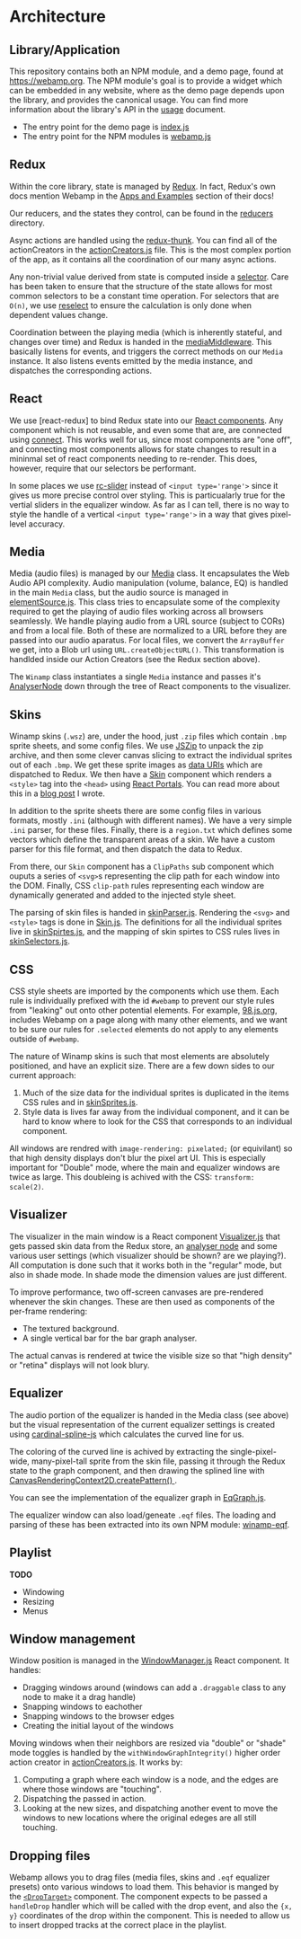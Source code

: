 # Architecture

## Library/Application

This repository contains both an NPM module, and a demo page, found at <https://webamp.org>. The NPM module's goal is to provide a widget which can be embedded in any website, where as the demo page depends upon the library, and provides the canonical usage. You can find more information about the library's API in the [usage](./usage.md) document.

* The entry point for the demo page is [index.js](../js/index.js)
* The entry point for the NPM modules is [webamp.js](../js/webamp.js)

## Redux

Within the core library, state is managed by [Redux]. In fact, Redux's own docs mention Webamp in the [Apps and Examples](https://redux.js.org/introduction/learning-resources#apps-and-examples) section of their docs!

Our reducers, and the states they control, can be found in the [reducers](../js/reducers/) directory.

Async actions are handled using the [redux-thunk]. You can find all of the actionCreators in the [actionCreators.js](../js/actionCreators.js) file. This is the most complex portion of the app, as it contains all the coordination of our many async actions.

Any non-trivial value derived from state is computed inside a [selector](../js/selectors.js). Care has been taken to ensure that the structure of the state allows for most common selectors to be a constant time operation. For selectors that are `O(n)`, we use [reselect] to ensure the calculation is only done when dependent values change.

Coordination between the playing media (which is inherently stateful, and changes over time) and Redux is handed in the [mediaMiddleware](../js/mediaMiddleware.js). This basically listens for events, and triggers the correct methods on our `Media` instance. It also listens events emitted by the media instance, and dispatches the corresponding actions.

## React

We use [react-redux] to bind Redux state into our [React components](../js/components/). Any component which is not reusable, and even some that are, are connected using [connect]. This works well for us, since most components are "one off", and connecting most components allows for state changes to result in a mininmal set of react components needing to re-render. This does, however, require that our selectors be performant.

In some places we use [rc-slider](https://github.com/react-component/slider) instead of `<input type='range'>` since it gives us more precise control over styling. This is particualarly true for the vertial sliders in the equalizer window. As far as I can tell, there is no way to style the handle of a vertical `<input type='range'>` in a way that gives pixel-level accuracy.

## Media

Media (audio files) is managed by our [Media](../js/media/index.js) class. It encapsulates the Web Audio API complexity. Audio manipulation (volume, balance, EQ) is handled in the main `Media` class, but the audio source is managed in [elementSource.js](../js/media/elementSource.js). This class tries to encapsulate some of the complexity required to get the playing of audio files working across all browsers seamlessly. We handle playing audio from a URL source (subject to CORs) and from a local file. Both of these are normalized to a URL before they are passed into our audio aparatus. For local files, we convert the `ArrayBuffer` we get, into a Blob url using `URL.createObjectURL()`. This transformation is handlded inside our Action Creators (see the Redux section above).

The `Winamp` class instantiates a single `Media` instance and passes it's [AnalyserNode](https://developer.mozilla.org/en-US/docs/Web/API/AnalyserNode) down through the tree of React components to the visualizer.

## Skins

Winamp skins (`.wsz`) are, under the hood, just `.zip` files which contain `.bmp` sprite sheets, and some config files. We use [JSZip] to unpack the zip archive, and then some clever canvas slicing to extract the individual sprites out of each `.bmp`. We get these sprite images as [data URIs] which are dispatched to Redux. We then have a [Skin](../js/components/Skin.js) component which renders a `<style>` tag into the `<head>` using [React Portals](https://reactjs.org/docs/portals.html). You can read more about this in a [blog post](https://jordaneldredge.com/blog/how-winamp2-js-loads-native-skins-in-your-browser/) I wrote.

In addition to the sprite sheets there are some config files in various formats, mostly `.ini` (although with different names). We have a very simple `.ini` parser, for these files. Finally, there is a `region.txt` which defines some vectors which define the transparent areas of a skin. We have a custom parser for this file format, and then dispatch the data to Redux.

From there, our `Skin` component has a `ClipPaths` sub component which ouputs a series of `<svg>`s representing the clip path for each window into the DOM. Finally, CSS `clip-path` rules representing each window are dynamically generated and added to the injected style sheet.

The parsing of skin files is handed in [skinParser.js](../js/skinParser.js). Rendering the `<svg>` and `<style>` tags is done in [Skin.js](../js/components/Skin.js). The definitions for all the individual sprites live in [skinSpirtes.js](../js/skinSprites.js), and the mapping of skin spirtes to CSS rules lives in [skinSelectors.js](../js/skinSelectors.js).

## CSS

CSS style sheets are imported by the components which use them. Each rule is individually prefixed with the id `#webamp` to prevent our style rules from "leaking" out onto other potential elements. For example, [98.js.org], includes Webamp on a page along with many other elements, and we want to be sure our rules for `.selected` elements do not apply to any elements outside of `#webamp`.

The nature of Winamp skins is such that most elements are absolutely positioned, and have an explicit size. There are a few down sides to our current approach:

1. Much of the size data for the individual sprites is duplicated in the items CSS rules and in [skinSprites.js](../js/skinSprites.js).
2. Style data is lives far away from the individual component, and it can be hard to know where to look for the CSS that corresponds to an individual component.

All windows are rendred with `image-rendering: pixelated;` (or equivilant) so that high density displays don't blur the pixel art UI. This is especially important for "Double" mode, where the main and equalizer windows are twice as large. This doubleing is achived with the CSS: `transform: scale(2)`.

## Visualizer

The visualizer in the main window is a React component [Visualizer.js](../js/components/MainWindow/Visualizer.js) that gets passed skin data from the Redux store, an [analyser node](https://developer.mozilla.org/en-US/docs/Web/API/AnalyserNode) and some various user settings (which visualizer should be shown? are we playing?). All computation is done such that it works both in the "regular" mode, but also in shade mode. In shade mode the dimension values are just different.

To improve performance, two off-screen canvases are pre-rendered whenever the skin changes. These are then used as components of the per-frame rendering:

* The textured background.
* A single vertical bar for the bar graph analyser.

The actual canvas is rendered at twice the visible size so that "high density" or "retina" displays will not look blury.

## Equalizer

The audio portion of the equalizer is handed in the Media class (see above) but the visual representation of the current equalizer settings is created using [cardinal-spline-js] which calculates the curved line for us.

The coloring of the curved line is achived by extracting the single-pixel-wide, many-pixel-tall sprite from the skin file, passing it through the Redux state to the graph component, and then drawing the splined line with [CanvasRenderingContext2D.createPattern()
](https://developer.mozilla.org/en-US/docs/Web/API/CanvasRenderingContext2D/createPattern).

You can see the implementation of the equalizer graph in [EqGraph.js](../js/components/EqualizerWindow/EqGraph.js).

The equalizer window can also load/geneate `.eqf` files. The loading and parsing of these has been extracted into its own NPM module: [winamp-eqf](https://www.npmjs.com/package/winamp-eqf).

## Playlist

**TODO**

* Windowing
* Resizing
* Menus

## Window management

Window position is managed in the [WindowManager.js](../js/components/WindowManager.js) React component. It handles:

* Dragging windows around (windows can add a `.draggable` class to any node to make it a drag handle)
* Snapping windows to eachother
* Snapping windows to the browser edges
* Creating the initial layout of the windows

Moving windows when their neighbors are resized via "double" or "shade" mode toggles is handled by the `withWindowGraphIntegrity()` higher order action creator in [actionCreators.js](../js/actionCreators.js). It works by:

1. Computing a graph where each window is a node, and the edges are where those windows are "touching".
2. Dispatching the passed in action.
3. Looking at the new sizes, and dispatching another event to move the windows to new locations where the original edeges are all still touching.

## Dropping files

Webamp allows you to drag files (media files, skins and `.eqf` equalizer presets) onto various windows to load them. This behavior is manged by the [`<DropTarget>`](../js/components/DropTarget.js) component. The component expects to be passed a `handleDrop` handler which will be called with the drop event, and also the `{x, y}` coordinates of the drop within the component. This is needed to allow us to insert dropped tracks at the correct place in the playlist.

[redux]: https://redux.js.org/
[redux-thunk]: https://github.com/gaearon/redux-thunk
[reselect]: https://github.com/reactjs/reselect
[connect]: https://github.com/reactjs/react-redux/blob/master/docs/api.md#connectmapstatetoprops-mapdispatchtoprops-mergeprops-options
[jszip]: https://stuk.github.io/jszip/
[data uris]: https://developer.mozilla.org/en-US/docs/Web/HTTP/Basics_of_HTTP/Data_URIs
[98.js.org]: https://98.js.org
[cardinal-spline-js]: https://github.com/epistemex/cardinal-spline-js
